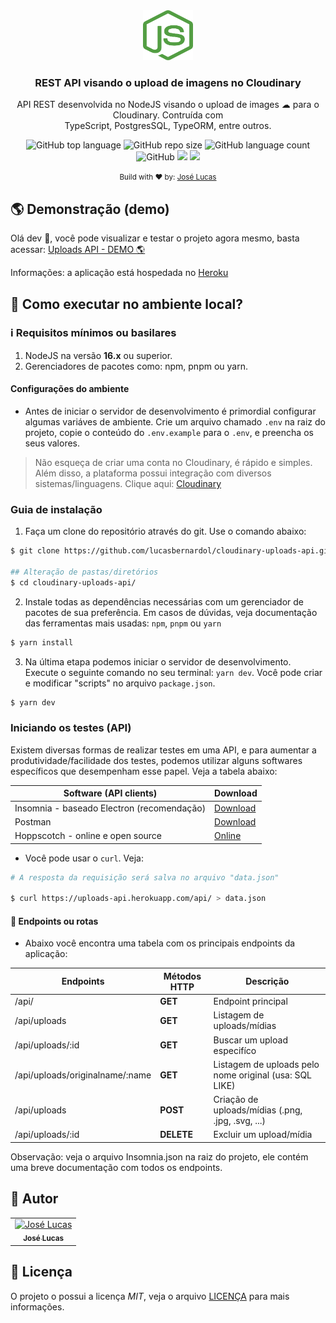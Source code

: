 <div align="center">
  <img src="./.github/assets/node.svg" width="80px" height="80px" />
  <h3>REST API visando o upload de imagens no Cloudinary</h3>

  <p align="center">
    API REST desenvolvida no NodeJS visando o upload de images ☁ para o Cloudinary. Contruída com <br/>TypeScript, PostgresSQL, TypeORM, entre outros.
  </p>  
</div>

<div align="center">
  <img alt="GitHub top language" src="https://img.shields.io/github/languages/top/lucasbernardol/cloudinary-uploads-api">

  <img alt="GitHub repo size" src="https://img.shields.io/github/repo-size/lucasbernardol/cloudinary-uploads-api">

  <img alt="GitHub language count" src="https://img.shields.io/github/languages/count/lucasbernardol/cloudinary-uploads-api">

  <img alt="GitHub" src="https://img.shields.io/github/license/lucasbernardol/cloudinary-uploads-api">

  <img src="https://pyheroku-badge.herokuapp.com/?app=cloudinary-uploads-api&path=/&style=" />

  <a href="https://github.com/prettier/prettier">
    <img src="https://img.shields.io/badge/code_style-prettier-ff69b4.svg?style=flat" />
  </a>
</div>

<p align="center">
  <small>Build with ❤️ by: <a href="https://github.com/lucasbernardol">José Lucas</a></small>
</p>

## :earth_americas: Demonstração (demo)

Olá dev :wave:, você pode visualizar e testar o projeto agora mesmo, basta
acessar: [Uploads API - DEMO :earth_americas:](https://uploads-api.herokuapp.com/api/)

Informações: a aplicação está hospedada no [Heroku](https://www.heroku.com/)

## :wrench: Como executar no ambiente local?

### :information_source: Requisitos mínimos ou basilares

1. NodeJS na versão **16.x** ou superior.
2. Gerenciadores de pacotes como: npm, pnpm ou yarn.

#### Configurações do ambiente

- Antes de iniciar o servidor de desenvolvimento
  é primordial configurar algumas variáves de ambiente. Crie um arquivo chamado `.env` na raiz do projeto, copie o conteúdo do `.env.example` para o `.env`, e preencha os seus valores.

> Não esqueça de criar uma conta no Cloudinary, é rápido e simples.
> Além disso, a plataforma possui integração com diversos sistemas/linguagens. Clique aqui: [Cloudinary](https://cloudinary.com/)

### Guia de instalação

1. Faça um clone do repositório através do git. Use o comando abaixo:

```bash
$ git clone https://github.com/lucasbernardol/cloudinary-uploads-api.git

## Alteração de pastas/diretórios
$ cd cloudinary-uploads-api/
```

2. Instale todas as dependências necessárias com um gerenciador de pacotes
   de sua preferência. Em casos de dúvidas, veja documentação das ferramentas mais usadas: `npm`, `pnpm` ou `yarn`

```bash
$ yarn install
```

3. Na última etapa podemos iniciar o servidor de desenvolvimento. Execute o seguinte
   comando no seu terminal: `yarn dev`. Você pode criar e modificar "scripts" no arquivo `package.json`.

```bash
$ yarn dev
```

### Iniciando os testes (API)

Existem diversas formas de realizar testes em uma API, e para
aumentar a produtividade/facilidade dos testes, podemos utilizar alguns softwares
específicos que desempenham esse papel. Veja a tabela abaixo:

| Software (API clients)                     | Download                                   |
| ------------------------------------------ | ------------------------------------------ |
| Insomnia - baseado Electron (recomendação) | [Download](https://insomnia.rest/download) |
| Postman                                    | [Download](https://www.postman.com/)       |
| Hoppscotch - online e open source          | [Online](https://hoppscotch.io/pt-br)      |

- Você pode usar o `curl`. Veja:

```bash
# A resposta da requisição será salva no arquivo "data.json"

$ curl https://uploads-api.herokuapp.com/api/ > data.json
```

#### :pushpin: Endpoints ou rotas

- Abaixo você encontra uma tabela com os principais endpoints da aplicação:

| Endpoints                       | Métodos HTTP | Descrição                                              |
| ------------------------------- | ------------ | ------------------------------------------------------ |
| /api/                           | **GET**      | Endpoint principal                                     |
| /api/uploads                    | **GET**      | Listagem de uploads/mídias                             |
| /api/uploads/:id                | **GET**      | Buscar um upload especifíco                            |
| /api/uploads/originalname/:name | **GET**      | Listagem de uploads pelo nome original (usa: SQL LIKE) |
| /api/uploads                    | **POST**     | Criação de uploads/mídias (.png, .jpg, .svg, ...)      |
| /api/uploads/:id                | **DELETE**   | Excluir um upload/mídia                                |

Observação: veja o arquivo Insomnia.json na raiz do projeto, ele contém uma breve
documentação com todos os endpoints.

## :boy: Autor

<table class="author">
  <tr>
    <td align="center">
      <a href="https://github.com/lucasbernardol">
        <img src="https://avatars.githubusercontent.com/u/82418341?v=4" 
        width="100px;" alt="José Lucas"/>
        <br/>
        <sub>
          <b>José Lucas</b>
        </sub>
      </a>
    </td>
  </tr>
</table>

## 📝 Licença

O projeto o possui a licença _MIT_, veja o arquivo [LICENÇA](LICENSE) para mais informações.
